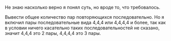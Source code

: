 Не знаю насколько верно я понял суть, но вроде то, что требовалось.

Вывести общее количество пар повторяющихся последовательно. Но я включил пары последовательные вида 4,4,4 или 4,4,4,4 и более, так как в условии ничего касательно таких последовательностей не сказано, значит 4,4,4 это 2 пары, 4,4,4,4 это 3 пары.